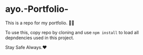 # ayo.-Portfolio-
This is a repo for my portfolio. 🙂🙂

To use this, copy repo by cloning and use `npm install` to load all depndencies used in this project.

Stay Safe Always.❤️
